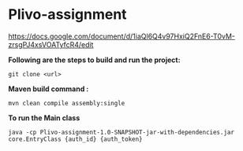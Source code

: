 # Plivo-assignment
https://docs.google.com/document/d/1iaQl6Q4v97HxiQ2FnE6-T0vM-zrsgPJ4xsVOATyfcR4/edit

**Following are the steps to build and run the project:**

``
git clone <url>
``

**Maven build command :**

``
mvn clean compile assembly:single
``

**To run the Main class**

``
java -cp Plivo-assignment-1.0-SNAPSHOT-jar-with-dependencies.jar core.EntryClass {auth_id} {auth_token}
``
